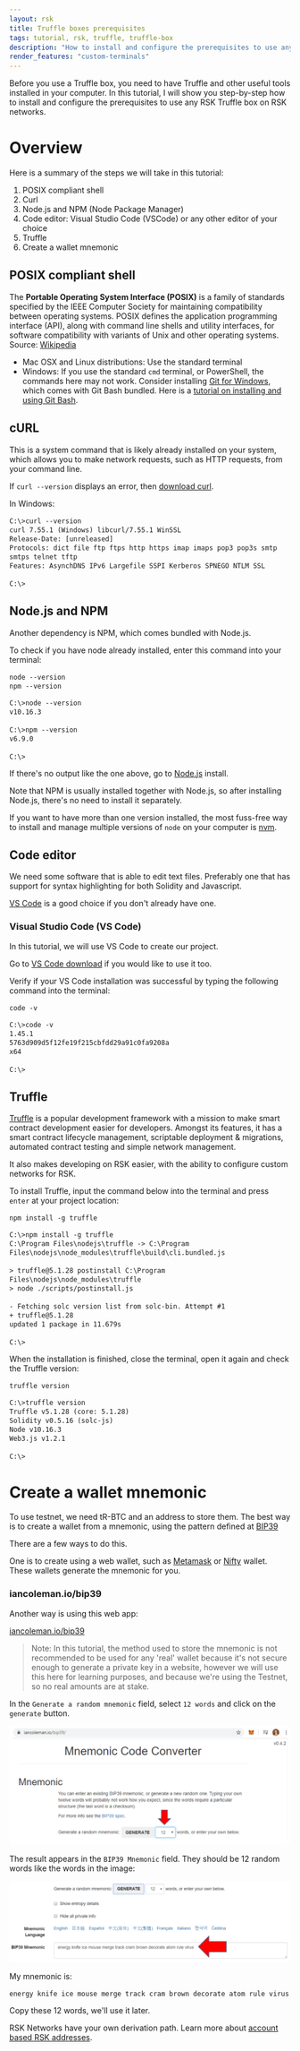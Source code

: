```yaml
---
layout: rsk
title: Truffle boxes prerequisites
tags: tutorial, rsk, truffle, truffle-box 
description: "How to install and configure the prerequisites to use any RSK Truffle box on RSK networks."
render_features: "custom-terminals"
---
```


Before you use a Truffle box, you need to have Truffle and other useful tools installed in your computer.
In this tutorial, I will show you step-by-step how to install and configure the prerequisites to use any RSK Truffle box on RSK networks.

# Overview

Here is a summary of the steps we will take in this tutorial:

1. POSIX compliant shell
2. Curl
3. Node.js and NPM (Node Package Manager)
4. Code editor: Visual Studio Code (VSCode) or any other editor of your choice
5. Truffle
6. Create a wallet mnemonic

## POSIX compliant shell

The **Portable Operating System Interface (POSIX)** is a family of standards specified by the IEEE Computer Society for maintaining compatibility between operating systems. POSIX defines the application programming interface (API), along with command line shells and utility interfaces, for software compatibility with variants of Unix and other operating systems.
Source: [Wikipedia](https://en.wikipedia.org/wiki/POSIX)

* Mac OSX and Linux distributions: Use the standard terminal
* Windows: If you use the standard `cmd` terminal, or PowerShell, the commands here may not work.
  Consider installing [Git for Windows](https://gitforwindows.org/), which comes with Git Bash bundled.
  Here is a [tutorial on installing and using Git Bash](https://www.atlassian.com/git/tutorials/git-bash).

## cURL

This is a system command that is likely already installed on your system,
which allows you to make network requests, such as HTTP requests,
from your command line.

If `curl --version` displays an error,
then [download curl](https://curl.haxx.se/download.html).

In Windows:

```windows-command-prompt
C:\>curl --version
curl 7.55.1 (Windows) libcurl/7.55.1 WinSSL
Release-Date: [unreleased]
Protocols: dict file ftp ftps http https imap imaps pop3 pop3s smtp smtps telnet tftp
Features: AsynchDNS IPv6 Largefile SSPI Kerberos SPNEGO NTLM SSL

C:\>
```

## Node.js and NPM

Another dependency is NPM, which comes bundled with Node.js.

To check if you have node already installed, enter this command into your terminal:

```shell
node --version
npm --version
```

```windows-command-prompt
C:\>node --version
v10.16.3

C:\>npm --version
v6.9.0

C:\>
```

If there's no output like the one above, go to [Node.js](https://nodejs.org/en/) install.

Note that NPM is usually installed together with Node.js, so after installing Node.js, there's no need to install it separately.

If you want to have more than one version installed,
the most fuss-free way to install and manage multiple versions of `node` on your computer is [nvm](https://github.com/nvm-sh/nvm).

## Code editor

We need some software that is able to edit text files.
Preferably one that has support for syntax highlighting for both Solidity and Javascript.

[VS Code](https://code.visualstudio.com/) is a good choice if you don't already have one.

### Visual Studio Code (VS Code)

In this tutorial, we will use VS Code to create our project.

Go to [VS Code download](https://code.visualstudio.com/download) if you would like to use it too.

Verify if your VS Code installation was successful by typing the following command into the terminal:

```shell
code -v
```

```windows-command-prompt
C:\>code -v
1.45.1
5763d909d5f12fe19f215cbfdd29a91c0fa9208a
x64

C:\>
```

## Truffle

[Truffle](https://www.trufflesuite.com/truffle) is a popular development framework with a mission to make smart contract development easier for developers. Amongst its features, it has a smart contract lifecycle management, scriptable deployment & migrations, automated contract testing and simple network management.

It also makes developing on RSK easier, with the ability to configure custom networks for RSK.

To install Truffle, input the command below into the terminal and press `enter` at your project location:

```shell
npm install -g truffle
```

```windows-command-prompt
C:\>npm install -g truffle
C:\Program Files\nodejs\truffle -> C:\Program Files\nodejs\node_modules\truffle\build\cli.bundled.js

> truffle@5.1.28 postinstall C:\Program Files\nodejs\node_modules\truffle
> node ./scripts/postinstall.js

- Fetching solc version list from solc-bin. Attempt #1
+ truffle@5.1.28
updated 1 package in 11.679s

C:\>
```

When the installation is finished, close the terminal, open it again and check the Truffle version:

```shell
truffle version
```

```windows-command-prompt
C:\>truffle version
Truffle v5.1.28 (core: 5.1.28)
Solidity v0.5.16 (solc-js)
Node v10.16.3
Web3.js v1.2.1

C:\>
```

# Create a wallet mnemonic

To use testnet, we need tR-BTC and an address to store them.
The best way is to create a wallet from a mnemonic, using the pattern defined at [BIP39](https://github.com/bitcoin/bips/blob/master/bip-0039.mediawiki)

There are a few ways to do this.

One is to create using a web wallet, 
such as [Metamask](https://metamask.io/) 
or [Nifty](https://www.poa.network/for-users/nifty-wallet) wallet.
These wallets generate the mnemonic for you.

### iancoleman.io/bip39

Another way is using this web app:

[iancoleman.io/bip39](https://iancoleman.io/bip39/)

> Note: In this tutorial, the method used to store the mnemonic is not recommended to be used for any 'real' wallet because it's not secure enough to generate a private key in a website, however we will use this here for learning purposes, and because we're using the Testnet, so no real amounts are at stake.

In the `Generate a random mnemonic` field, select `12 words` and click on the `generate` button.

![Generate a random mnemonic](/assets/img/tutorials/truffle-boxes-prerequisites/image-05.png)

The result appears in the `BIP39 Mnemonic` field.
They should be 12 random words like the words in the image:

![BIP39 Mnemonic](/assets/img/tutorials/truffle-boxes-prerequisites/image-06.png)

My mnemonic is:

```
energy knife ice mouse merge track cram brown decorate atom rule virus
```

Copy these 12 words, we'll use it later.

RSK Networks have your own derivation path. Learn more about [account based RSK addresses](/rsk/architecture/account-based/ "Account based RSK addresses - RSK developers portal").
